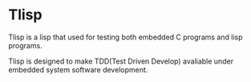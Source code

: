 Tlisp
=====

Tlisp is a lisp that used for testing both embedded C programs and lisp programs.

Tlisp is designed to make TDD(Test Driven Develop) avaliable under embedded system software development.
